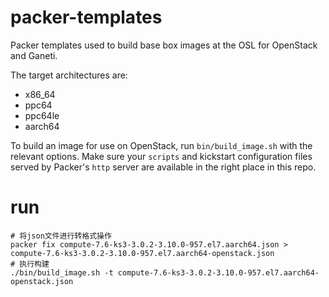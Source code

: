 packer-templates
================

Packer templates used to build base box images at the OSL for OpenStack and
Ganeti.

The target architectures are:

* x86_64
* ppc64
* ppc64le
* aarch64

To build an image for use on OpenStack, run `bin/build_image.sh` with the
relevant options. Make sure your `scripts` and kickstart configuration files
served by Packer's `http` server are available in the right place in this repo.

# run
```
# 将json文件进行转格式操作
packer fix compute-7.6-ks3-3.0.2-3.10.0-957.el7.aarch64.json > compute-7.6-ks3-3.0.2-3.10.0-957.el7.aarch64-openstack.json
# 执行构建
./bin/build_image.sh -t compute-7.6-ks3-3.0.2-3.10.0-957.el7.aarch64-openstack.json
```